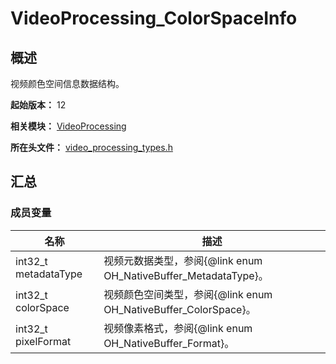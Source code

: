 # VideoProcessing_ColorSpaceInfo

## 概述

视频颜色空间信息数据结构。

**起始版本：** 12

**相关模块：** [VideoProcessing](capi-videoprocessing.md)

**所在头文件：** [video_processing_types.h](capi-video-processing-types-h.md)

## 汇总

### 成员变量

| 名称 | 描述 |
| -- | -- |
| int32_t metadataType | 视频元数据类型，参阅{@link enum OH_NativeBuffer_MetadataType}。 |
| int32_t colorSpace | 视频颜色空间类型，参阅{@link enum OH_NativeBuffer_ColorSpace}。 |
| int32_t pixelFormat | 视频像素格式，参阅{@link enum OH_NativeBuffer_Format}。 |



